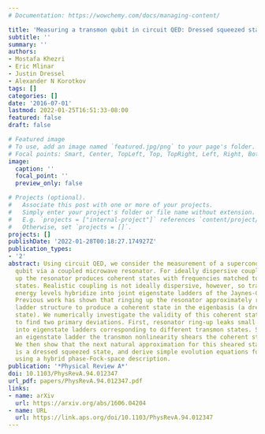 ```yaml
---
# Documentation: https://wowchemy.com/docs/managing-content/

title: 'Measuring a transmon qubit in circuit QED: Dressed squeezed states'
subtitle: ''
summary: ''
authors:
- Mostafa Khezri
- Eric Mlinar
- Justin Dressel
- Alexander N Korotkov
tags: []
categories: []
date: '2016-07-01'
lastmod: 2022-01-25T16:51:33-08:00
featured: false
draft: false

# Featured image
# To use, add an image named `featured.jpg/png` to your page's folder.
# Focal points: Smart, Center, TopLeft, Top, TopRight, Left, Right, BottomLeft, Bottom, BottomRight.
image:
  caption: ''
  focal_point: ''
  preview_only: false

# Projects (optional).
#   Associate this post with one or more of your projects.
#   Simply enter your project's folder or file name without extension.
#   E.g. `projects = ["internal-project"]` references `content/project/deep-learning/index.md`.
#   Otherwise, set `projects = []`.
projects: []
publishDate: '2022-01-28T00:18:27.174927Z'
publication_types:
- '2'
abstract: Using circuit QED, we consider the measurement of a superconducting transmon
  qubit via a coupled microwave resonator. For ideally dispersive coupling, ringing
  up the resonator produces coherent states with frequencies matched to transmon energy
  states. Realistic coupling is not ideally dispersive, however, so transmon-resonator
  energy levels hybridize into joint eigenstate ladders of the Jaynes-Cummings type.
  Previous work has shown that ringing up the resonator approximately respects this
  ladder structure to produce a coherent state in the eigenbasis (a dressed coherent
  state). We numerically investigate the validity of this coherent state approximation
  to find two primary deviations. First, resonator ring-up leaks small stray populations
  into eigenstate ladders corresponding to different transmon states. Second, within
  an eigenstate ladder the transmon nonlinearity shears the coherent state as it evolves.
  We then show that the next natural approximation for this sheared state in the eigenbasis
  is a dressed squeezed state, and derive simple evolution equations for such states
  using a hybrid phase-Fock-space description.
publication: '*Physical Review A*'
doi: 10.1103/PhysRevA.94.012347
url_pdf: papers/PhysRevA.94.012347.pdf
links:
- name: arXiv
  url: https://arxiv.org/abs/1606.04204
- name: URL
  url: https://link.aps.org/doi/10.1103/PhysRevA.94.012347
---
```

